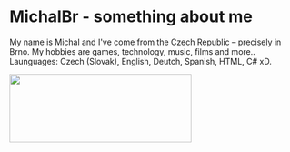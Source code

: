 <h1>MichalBr - something about me</h1>
My name is Michal and I've come from the Czech Republic – precisely in Brno.
My hobbies are games, technology, music, films and more..
Launguages: Czech (Slovak), English, Deutch, Spanish, HTML, C# xD.

<img width=320 height=120 src="https://lh3.googleusercontent.com/drive-viewer/AFDK6gMkXtzNfbGpK_-jNHYyCoFNeuK4zhtNbxUP_VrzpuAkkzKuFaMYDeQjJ-tulEihEr_vovhHrw1LLuLGSNmme3kEhFxF4A=w1920-h961"></img>
